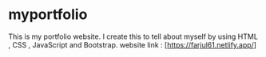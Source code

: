 # myportfolio

This is my portfolio website. I create this to tell about myself by using HTML , CSS , JavaScript and Bootstrap.
website link : [https://farjul61.netlify.app/]
